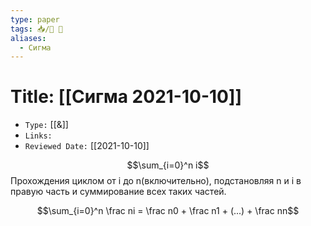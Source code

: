 ```yaml
---
type: paper
tags: 📥️/📜️ 🔢
aliases:
  - Сигма
---
```




# Title: **[[Сигма 2021-10-10]]**
- `Type:` [[&]]
- `Links:`
- `Reviewed Date:` [[2021-10-10]]

$$\sum_{i=0}^n i$$
Прохождения циклом от i до n(включительно), подстановляя n и i в правую часть и суммирование всех таких частей.

$$\sum_{i=0}^n \frac ni = \frac n0 + \frac n1 + (...) + \frac nn$$